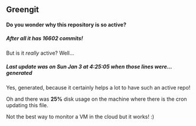 ## Greengit

#### Do you wonder why this repository is so active?

##### After all it has 16602 commits!

But is it *really* active? Well...

##### Last update was on Sun Jan 3 at 4:25:05 when those lines were... generated

Yes, generated, because it certainly helps a lot to have such an active repo!

Oh and there was **25%** disk usage on the machine
where there is the cron updating this file.

Not the best way to monitor a VM in the cloud but it works! :)
